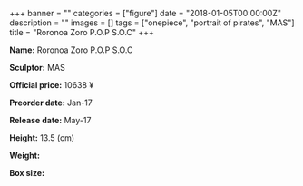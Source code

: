 +++
banner = ""
categories = ["figure"]
date = "2018-01-05T00:00:00Z"
description = ""
images = []
tags = ["onepiece", "portrait of pirates", "MAS"]
title = "Roronoa Zoro P.O.P S.O.C"
+++

**Name:** Roronoa Zoro P.O.P S.O.C

**Sculptor:** MAS

**Official price:** 10638 ¥

**Preorder date:** Jan-17

**Release date:** May-17

**Height:** 13.5 (cm)

**Weight:** 

**Box size:** 
